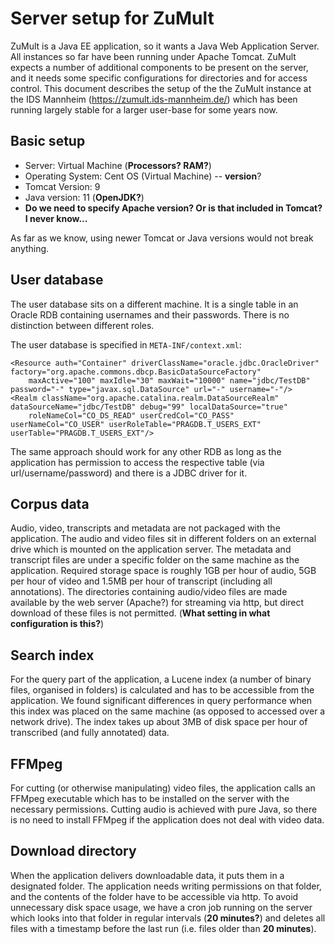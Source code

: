 # Server setup for ZuMult

ZuMult is a Java EE application, so it wants a Java Web Application Server. All instances so far have been running under Apache Tomcat. 
ZuMult expects a number of additional components to be present on the server, and it needs some specific configurations for directories and for access control.
This document describes the setup of the the ZuMult instance at the IDS Mannheim (https://zumult.ids-mannheim.de/) 
which has been running largely stable for a larger user-base for some years now.

## Basic setup

* Server: Virtual Machine (__Processors? RAM?__)
* Operating System: Cent OS (Virtual Machine) -- __version__?
* Tomcat Version: 9
* Java version: 11 (__OpenJDK?__)
* __Do we need to specify Apache version? Or is that included in Tomcat? I never know...__

As far as we know, using newer Tomcat or Java versions would not break anything. 

## User database

The user database sits on a different machine. It is a single table in an Oracle RDB containing usernames and their passwords. There is no distinction between different roles. 

The user database is specified in `META-INF/context.xml`:

```
<Resource auth="Container" driverClassName="oracle.jdbc.OracleDriver" factory="org.apache.commons.dbcp.BasicDataSourceFactory" 
    maxActive="100" maxIdle="30" maxWait="10000" name="jdbc/TestDB" password="-" type="javax.sql.DataSource" url="-" username="-"/>
<Realm className="org.apache.catalina.realm.DataSourceRealm" dataSourceName="jdbc/TestDB" debug="99" localDataSource="true" 
    roleNameCol="CO_DS_READ" userCredCol="CO_PASS" userNameCol="CO_USER" userRoleTable="PRAGDB.T_USERS_EXT" userTable="PRAGDB.T_USERS_EXT"/>
```

The same approach should work for any other RDB as long as the application has permission to access the respective table (via url/username/password) 
and there is a JDBC driver for it.


## Corpus data

Audio, video, transcripts and metadata are not packaged with the application. 
The audio and video files sit in different folders on an external drive which is mounted on the application server.
The metadata and transcript files are under a specific folder on the same machine as the application.
Required storage space is roughly 1GB per hour of audio, 5GB per hour of video and 1.5MB per hour of transcript (including all annotations).
The directories containing audio/video files are made available by the web server (Apache?) for streaming via http, but direct download of these files is not permitted. 
(__What setting in what configuration is this?__) 

## Search index

For the query part of the application, a Lucene index (a number of binary files, organised in folders) is calculated and has to be accessible from the application. 
We found significant differences in query performance when this index was placed on the same machine (as opposed to accessed over a network drive).
The index takes up about 3MB of disk space per hour of transcribed (and fully annotated) data. 

## FFMpeg

For cutting (or otherwise manipulating) video files, the application calls an FFMpeg executable which has to be installed on the server with the necessary permissions.
Cutting audio is achieved with pure Java, so there is no need to install FFMpeg if the application does not deal with video data.

## Download directory

When the application delivers downloadable data, it puts them in a designated folder. The application needs writing permissions on that folder, 
and the contents of the folder have to be accessible via http. To avoid unnecessary disk space usage, we have a cron job running on the server which 
looks into that folder in regular intervals (__20 minutes?__) and deletes all files with a timestamp before the last run (i.e. files older than __20 minutes__).






  




